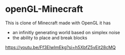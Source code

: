 # openGL-Minecraft

This is clone of Minecraft made with OpenGL it has 
- an infinitly generating world based on simplex noise
- the ability to place and break blocks

https://youtu.be/Ff3ElwImEkg?si=h5XbfZ5vEit28cMQ
